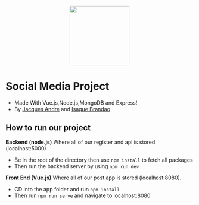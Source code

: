 <p align="center">
  <img width="160" height="160" src="https://emojipedia-us.s3.dualstack.us-west-1.amazonaws.com/thumbs/160/apple/96/male-technologist_1f468-200d-1f4bb.png">
</p>

# Social Media Project  
- Made With Vue.js,Node.js,MongoDB and Express!
- By [Jacques Andre](https://github.com/jacques-andre) and [Isaque Brandao](https://github.com/Isaque-mb)
## How to run our project

**Backend (node.js)**
Where all of our register and api is stored (localhost:5000)

 - Be in the root of the directory then use `npm install` to fetch all packages
- Then run the backend server by using `npm run dev`

**Front End (Vue.js)**
Where all of our post app is stored (localhost:8080).

- CD into the app folder and run `npm install`
- Then run `npm run serve` and navigate to localhost:8080






